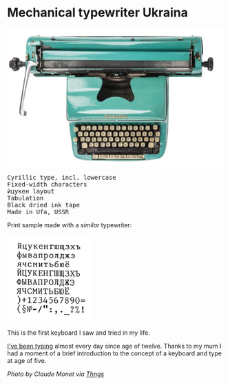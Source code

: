 # Mechanical typewriter Ukraina


![Typewriter](typewriter.jpeg)

<pre>
Cyrillic type, incl. lowercase
Fixed-width characters
&#1081;&#1094;&#1091;&#1082;&#1077;&#1085; layout
Tabulation
Black dried ink tape
Made in Ufa, USSR
</pre>

Print sample made with a _similar_ typewriter:

<img
  style="width: 200px;"
  src="typewriter-specimen.jpeg"
  title="&#1081;&#1094;&#1091;&#1082;&#1077;&#1085;"><br>

This is the first keyboard I saw and tried in my life.

[I've been typing](typing.html) almost every day since age of twelve.
Thanks to my mum I had a moment of a brief introduction to the
concept of a keyboard and type at age of five.

_Photo by Claude Monet via [Thngs](https://thngs.co/things/8596)_
